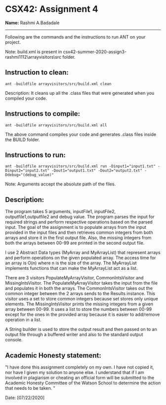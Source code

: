 # CSX42: Assignment 4
**Name:** Rashmi A.Badadale

-----------------------------------------------------------------------

Following are the commands and the instructions to run ANT on your project.


Note: build.xml is present in csx42-summer-2020-assign3-rashmi1112\arrayvisitors\src  folder.

## Instruction to clean:

```commandline
ant -buildfile arrayvisitors/src/build.xml clean
```

Description: It cleans up all the .class files that were generated when you
compiled your code.

## Instructions to compile:

```commandline
ant -buildfile arrayvisitors/src/build.xml all
```
The above command compiles your code and generates .class files inside the BUILD folder.

## Instructions to run:

```commandline
ant -buildfile arrayvisitors/src/build.xml run -Dinput1="input1.txt" -Dinput2="input2.txt" -Dout1="output1.txt" -Dout2="output2.txt" -Ddebug="(debug_value)"
```
Note: Arguments accept the absolute path of the files.

## Description:

The program takes 5 arguments, inputFile1, inputFile2, outputfile1,outputfile2 and debug value. The program parses the input for required strings and perform respective operations based on the 
parsed input. The goal of the assignment is to populate arrays from the input provided in the input files and then retrieves common integers from both arrays and store it in the first output file. 
Also, the missing integers from both the arrays between 00-99 are printed in the second output file.  

I use 2 Abstract Data types (MyArray and MyArrayList) that represent arrays and perform operations on the given populated array. The access time for an array is O(n) where n is the size of the array. 
The MyArrayList implements functions that can make the MyArrayList act as a list. 

There are 3 visitors PopulateMyArrayVisitor, CommonIntsVisitor and MissingIntsVisitor. The PopulateMyArrayVisitor takes the input from the file and populates it in both the arrays. 
The CommonIntsVisitor takes out the common integer between the 2 arrays sends to the Results instance. This visitor uses a set to store common integers because set stores only unique elements. 
The MissingIntsVisitor prints the missing integers from a given array between 00-99. It uses a list to store the numbers between 00-99 except for the ones in the provided array because it is 
easier to add/remove operation in a list. 

A String  builder is used to store the output result and then passed on to an output file through a buffered writer and also to the standard output console.  


## Academic Honesty statement:

"I have done this assignment completely on my own. I have not copied
it, nor have I given my solution to anyone else. I understand that if
I am involved in plagiarism or cheating an official form will be
submitted to the Academic Honesty Committee of the Watson School to
determine the action that needs to be taken. "

Date: [07/22/2020]


